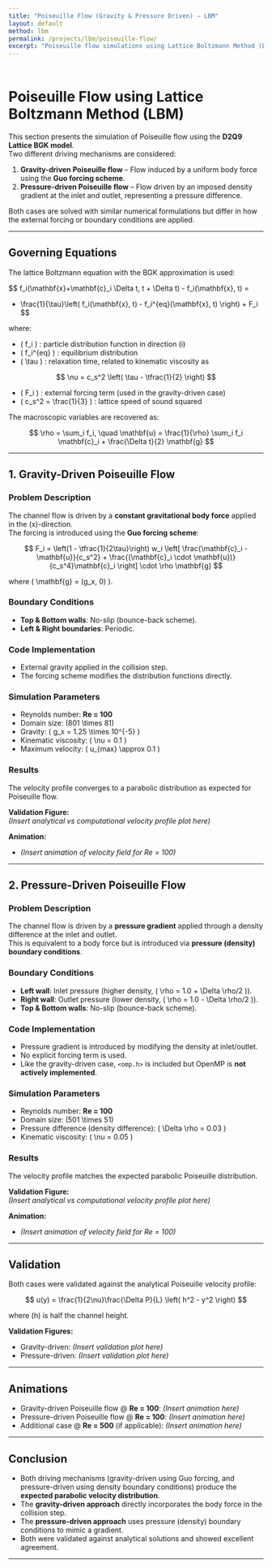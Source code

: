 ```yaml
---
title: "Poiseuille Flow (Gravity & Pressure Driven) — LBM"
layout: default
method: lbm
permalink: /projects/lbm/poiseuille-flow/
excerpt: "Poiseuille flow simulations using Lattice Boltzmann Method (LBM): gravity-driven and pressure-driven variants."
---
```


<div style="padding-top: 7px;"></div>

# Poiseuille Flow using Lattice Boltzmann Method (LBM)

This section presents the simulation of Poiseuille flow using the **D2Q9 Lattice BGK model**.  
Two different driving mechanisms are considered:  

1. **Gravity-driven Poiseuille flow** – Flow induced by a uniform body force using the **Guo forcing scheme**.  
2. **Pressure-driven Poiseuille flow** – Flow driven by an imposed density gradient at the inlet and outlet, representing a pressure difference.  

Both cases are solved with similar numerical formulations but differ in how the external forcing or boundary conditions are applied.

---

## Governing Equations

The lattice Boltzmann equation with the BGK approximation is used:

$$
f_i(\mathbf{x}+\mathbf{c}_i \Delta t, t + \Delta t) - f_i(\mathbf{x}, t) =
- \frac{1}{\tau}\left( f_i(\mathbf{x}, t) - f_i^{eq}(\mathbf{x}, t) \right) + F_i
$$

where:  
- \( f_i \) : particle distribution function in direction \(i\)  
- \( f_i^{eq} \) : equilibrium distribution  
- \( \tau \) : relaxation time, related to kinematic viscosity as  

$$
\nu = c_s^2 \left( \tau - \tfrac{1}{2} \right)
$$  

- \( F_i \) : external forcing term (used in the gravity-driven case)  
- \( c_s^2 = \frac{1}{3} \) : lattice speed of sound squared  

The macroscopic variables are recovered as:  

$$
\rho = \sum_i f_i, \quad
\mathbf{u} = \frac{1}{\rho} \sum_i f_i \mathbf{c}_i + \frac{\Delta t}{2} \mathbf{g}
$$

---

## 1. Gravity-Driven Poiseuille Flow

### Problem Description
The channel flow is driven by a **constant gravitational body force** applied in the \(x\)-direction.  
The forcing is introduced using the **Guo forcing scheme**:

$$
F_i = \left(1 - \tfrac{1}{2\tau}\right) w_i 
\left[
\frac{\mathbf{c}_i - \mathbf{u}}{c_s^2} +
\frac{(\mathbf{c}_i \cdot \mathbf{u})}{c_s^4}\mathbf{c}_i
\right] \cdot \rho \mathbf{g}
$$

where \( \mathbf{g} = (g_x, 0) \).

### Boundary Conditions
- **Top & Bottom walls**: No-slip (bounce-back scheme).  
- **Left & Right boundaries**: Periodic.  

### Code Implementation
- External gravity applied in the collision step.  
- The forcing scheme modifies the distribution functions directly.  

### Simulation Parameters
- Reynolds number: **Re = 100**  
- Domain size: \(801 \times 81\)  
- Gravity: \( g_x = 1.25 \times 10^{-5} \)  
- Kinematic viscosity: \( \nu = 0.1 \)  
- Maximum velocity: \( u_{max} \approx 0.1 \)  

### Results
The velocity profile converges to a parabolic distribution as expected for Poiseuille flow.  

**Validation Figure:**  
*(Insert analytical vs computational velocity profile plot here)*

**Animation:**  
- *(Insert animation of velocity field for Re = 100)*  

---

## 2. Pressure-Driven Poiseuille Flow

### Problem Description
The channel flow is driven by a **pressure gradient** applied through a density difference at the inlet and outlet.  
This is equivalent to a body force but is introduced via **pressure (density) boundary conditions**.

### Boundary Conditions
- **Left wall**: Inlet pressure (higher density, \( \rho = 1.0 + \Delta \rho/2 \)).  
- **Right wall**: Outlet pressure (lower density, \( \rho = 1.0 - \Delta \rho/2 \)).  
- **Top & Bottom walls**: No-slip (bounce-back scheme).  

### Code Implementation
- Pressure gradient is introduced by modifying the density at inlet/outlet.  
- No explicit forcing term is used.  
- Like the gravity-driven case, `<omp.h>` is included but OpenMP is **not actively implemented**.  

### Simulation Parameters
- Reynolds number: **Re = 100**  
- Domain size: \(501 \times 51\)  
- Pressure difference (density difference): \( \Delta \rho = 0.03 \)  
- Kinematic viscosity: \( \nu = 0.05 \)  

### Results
The velocity profile matches the expected parabolic Poiseuille distribution.  

**Validation Figure:**  
*(Insert analytical vs computational velocity profile plot here)*

**Animation:**  
- *(Insert animation of velocity field for Re = 100)*  

---

## Validation

Both cases were validated against the analytical Poiseuille velocity profile:  

$$
u(y) = \frac{1}{2\nu}\frac{\Delta P}{L} \left( h^2 - y^2 \right)
$$  

where \(h\) is half the channel height.  

**Validation Figures:**  
- Gravity-driven: *(Insert validation plot here)*  
- Pressure-driven: *(Insert validation plot here)*  

---

## Animations

- Gravity-driven Poiseuille flow @ **Re = 100**: *(Insert animation here)*  
- Pressure-driven Poiseuille flow @ **Re = 100**: *(Insert animation here)*  
- Additional case @ **Re = 500** (if applicable): *(Insert animation here)*  

---

## Conclusion
- Both driving mechanisms (gravity-driven using Guo forcing, and pressure-driven using density boundary conditions) produce the **expected parabolic velocity distribution**.  
- The **gravity-driven approach** directly incorporates the body force in the collision step.  
- The **pressure-driven approach** uses pressure (density) boundary conditions to mimic a gradient.  
- Both were validated against analytical solutions and showed excellent agreement.  

---
